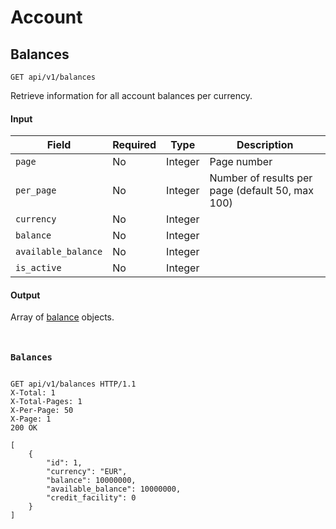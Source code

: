 <h1 id="account">Account</h1>

<h2 id="balances">Balances</h2>

<p><api><code>GET api/v1/balances</code></api></p>

<p>Retrieve information for all account balances per currency.</p>

<h4 id="input-13">Input</h4>

<table>
<thead>
<tr>
<th>Field</th>
<th>Required</th>
<th>Type</th>
<th>Description</th>
</tr>
</thead>

<tbody>
<tr>
<td><code>page</code></td>
<td>No</td>
<td>Integer</td>
<td>Page number</td>
</tr>

<tr>
<td><code>per_page</code></td>
<td>No</td>
<td>Integer</td>
<td>Number of results per page (default 50, max 100)</td>
</tr>

<tr>
<td><code>currency</code></td>
<td>No</td>
<td>Integer</td>
<td></td>
</tr>

<tr>
<td><code>balance</code></td>
<td>No</td>
<td>Integer</td>
<td></td>
</tr>

<tr>
<td><code>available_balance</code></td>
<td>No</td>
<td>Integer</td>
<td></td>
</tr>

<tr>
<td><code>is_active</code></td>
<td>No</td>
<td>Integer</td>
<td></td>
</tr>
</tbody>
</table>

<h4 id="output-20">Output</h4>

<p>Array of <a href="#balance">balance</a> objects.</p>

<!-- Balances code -->

<div class="highlight"><pre class="chroma"><code class="language-http" data-lang="http">
<h3 class="n">Balances</h3>
<span class="nf">GET</span> <span class="nn">api/v1/balances</span> <span class="kr">HTTP</span><span class="o">/</span><span class="m">1.1</span>
<span class="n">X-Total</span><span class="o">:</span> <span class="l">1</span>
<span class="n">X-Total-Pages</span><span class="o">:</span> <span class="l">1</span>
<span class="n">X-Per-Page</span><span class="o">:</span> <span class="l">50</span>
<span class="n">X-Page</span><span class="o">:</span> <span class="l">1</span>
<span class="err">200</span> <span class="l">OK</span></code></pre></div><div class="highlight"><pre class="chroma"><code class="language-json" data-lang="json"><span class="p">[</span>
    <span class="p">{</span>
        <span class="nt">&#34;id&#34;</span><span class="p">:</span> <span class="mi">1</span><span class="p">,</span>
        <span class="nt">&#34;currency&#34;</span><span class="p">:</span> <span class="s2">&#34;EUR&#34;</span><span class="p">,</span>
        <span class="nt">&#34;balance&#34;</span><span class="p">:</span> <span class="mi">10000000</span><span class="p">,</span>
        <span class="nt">&#34;available_balance&#34;</span><span class="p">:</span> <span class="mi">10000000</span><span class="p">,</span>
        <span class="nt">&#34;credit_facility&#34;</span><span class="p">:</span> <span class="mi">0</span>
    <span class="p">}</span>
<span class="p">]</span></code></pre></div>

<!-- End Balances code -->
